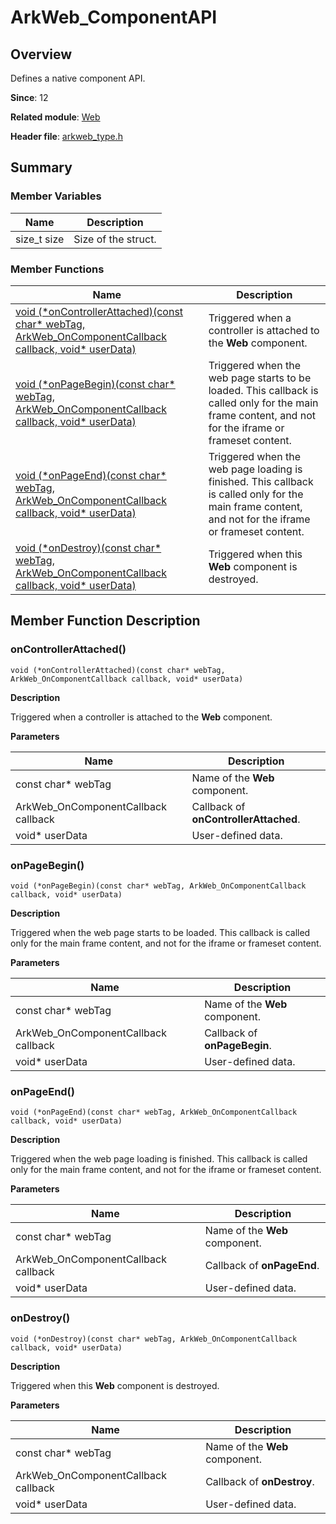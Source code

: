 # ArkWeb_ComponentAPI
<!--Kit: ArkWeb-->
<!--Subsystem: Web-->
<!--Owner: @yp99ustc; @aohui; @zourongchun-->
<!--Designer: @LongLie; @yaomingliu; @zhufenghao-->
<!--Tester: @ghiker-->
<!--Adviser: @HelloShuo-->

## Overview

Defines a native component API.

**Since**: 12

**Related module**: [Web](capi-web.md)

**Header file**: [arkweb_type.h](capi-arkweb-type-h.md)

## Summary

### Member Variables

| Name| Description|
| -- | -- |
| size_t size | Size of the struct.|


### Member Functions

| Name                                                        | Description                                                        |
| ------------------------------------------------------------ | ------------------------------------------------------------ |
| [void (\*onControllerAttached)(const char* webTag, ArkWeb_OnComponentCallback callback, void* userData)](#oncontrollerattached) | Triggered when a controller is attached to the **Web** component.                 |
| [void (\*onPageBegin)(const char* webTag, ArkWeb_OnComponentCallback callback, void* userData)](#onpagebegin) | Triggered when the web page starts to be loaded. This callback is called only for the main frame content, and not for the iframe or frameset content.|
| [void (\*onPageEnd)(const char* webTag, ArkWeb_OnComponentCallback callback, void* userData)](#onpageend) | Triggered when the web page loading is finished. This callback is called only for the main frame content, and not for the iframe or frameset content.  |
| [void (\*onDestroy)(const char* webTag, ArkWeb_OnComponentCallback callback, void* userData)](#ondestroy) | Triggered when this **Web** component is destroyed.                               |

## Member Function Description

### onControllerAttached()

```
void (*onControllerAttached)(const char* webTag, ArkWeb_OnComponentCallback callback, void* userData)
```

**Description**

Triggered when a controller is attached to the **Web** component.

**Parameters**

| Name| Description|
| -- | -- |
| const char* webTag | Name of the **Web** component.|
| ArkWeb_OnComponentCallback callback | Callback of **onControllerAttached**.|
|  void* userData | User-defined data.|

### onPageBegin()

```
void (*onPageBegin)(const char* webTag, ArkWeb_OnComponentCallback callback, void* userData)
```

**Description**

Triggered when the web page starts to be loaded. This callback is called only for the main frame content, and not for the iframe or frameset content.

**Parameters**

| Name| Description|
| -- | -- |
| const char* webTag | Name of the **Web** component.|
| ArkWeb_OnComponentCallback callback | Callback of **onPageBegin**.|
|  void* userData | User-defined data.|

### onPageEnd()

```
void (*onPageEnd)(const char* webTag, ArkWeb_OnComponentCallback callback, void* userData)
```

**Description**

Triggered when the web page loading is finished. This callback is called only for the main frame content, and not for the iframe or frameset content.

**Parameters**

| Name| Description|
| -- | -- |
| const char* webTag | Name of the **Web** component.|
| ArkWeb_OnComponentCallback callback | Callback of **onPageEnd**.|
|  void* userData | User-defined data.|

### onDestroy()

```
void (*onDestroy)(const char* webTag, ArkWeb_OnComponentCallback callback, void* userData)
```

**Description**

Triggered when this **Web** component is destroyed.

**Parameters**

| Name| Description|
| -- | -- |
| const char* webTag | Name of the **Web** component.|
| ArkWeb_OnComponentCallback callback | Callback of **onDestroy**.|
|  void* userData | User-defined data.|
